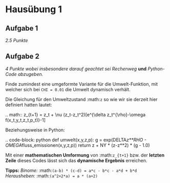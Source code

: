 Hausübung 1
===========

Aufgabe 1
---------

*2.5 Punkte*

Aufgabe 2
---------

*4 Punkte wobei insbesondere darauf geachtet sei Rechenweg* **und** *Python-Code abzugeben.*

Finde zumindest eine umgeformte Variante für die Umwelt-Funktion, mit welcher sich bei ``CHI = 0.01`` die Umwelt dynamisch verhält.

Die Gleichung für den Umweltzustand :math:`z` so wie wir sie derzeit hier definiert hatten lautet:

.. math:: z_{t+1} = z_t + \\nu (z_t-z_t^2)[e^{\\delta z_t^{\\rho}-\\omega f(x_t,y_t,z_t,p_t)}-1]

Beziehungsweise in Python:

.. code-block: python
    def umwelt(x,y,z,p):
        g = exp(DELTA*z**RHO - OMEGA*fluss_emissionen(x,y,z,p))
        return z + NY * (z-z**2) * (g - 1.0)

Mit einer **mathematischen Umformung** von :math:`z_{t+1}` bzw. der **letzten Zeile** dieses Codes lässt sich das **dynamische Ergebnis** erreichen.

**Tipps:**
*Binome:* :math:`(a-b) * (c-d) = a*c - b*c - a*d + b*d`
*Herausheben:* :math:`(a^2+2*a) = a * (a+2)`

